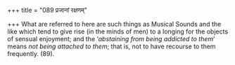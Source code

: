 +++
title = "089 प्रजानां रक्षणम्"

+++
What are referred to here are such things as Musical Sounds and the like
which tend to give rise (in the minds of men) to a longing for the
objects of sensual enjoyment; and the ‘*abstaining from being addicted
to them*’ means *not being attached to them*; that is, not to have
recourse to them frequently. (89).


